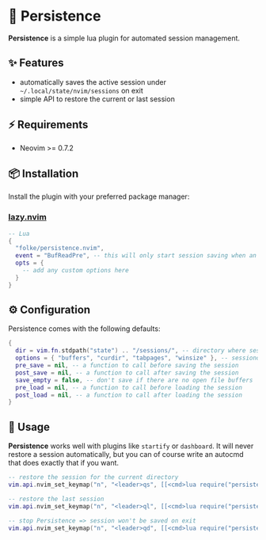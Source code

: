 # 💾 Persistence

**Persistence** is a simple lua plugin for automated session management.

## ✨ Features

- automatically saves the active session under `~/.local/state/nvim/sessions` on exit
- simple API to restore the current or last session

## ⚡️ Requirements

- Neovim >= 0.7.2

## 📦 Installation

Install the plugin with your preferred package manager:

### [lazy.nvim](https://github.com/folke/lazy.nvim)

```lua
-- Lua
{
  "folke/persistence.nvim",
  event = "BufReadPre", -- this will only start session saving when an actual file was opened
  opts = {
    -- add any custom options here
  }
}
```

## ⚙️ Configuration

Persistence comes with the following defaults:

```lua
{
  dir = vim.fn.stdpath("state") .. "/sessions/", -- directory where session files are saved
  options = { "buffers", "curdir", "tabpages", "winsize" }, -- sessionoptions used for saving
  pre_save = nil, -- a function to call before saving the session
  post_save = nil, -- a function to call after saving the session
  save_empty = false, -- don't save if there are no open file buffers
  pre_load = nil, -- a function to call before loading the session
  post_load = nil, -- a function to call after loading the session
}
```

## 🚀 Usage

**Persistence** works well with plugins like `startify` or `dashboard`. It will never restore a session automatically,
but you can of course write an autocmd that does exactly that if you want.

```lua
-- restore the session for the current directory
vim.api.nvim_set_keymap("n", "<leader>qs", [[<cmd>lua require("persistence").load()<cr>]], {})

-- restore the last session
vim.api.nvim_set_keymap("n", "<leader>ql", [[<cmd>lua require("persistence").load({ last = true })<cr>]], {})

-- stop Persistence => session won't be saved on exit
vim.api.nvim_set_keymap("n", "<leader>qd", [[<cmd>lua require("persistence").stop()<cr>]], {})
```
